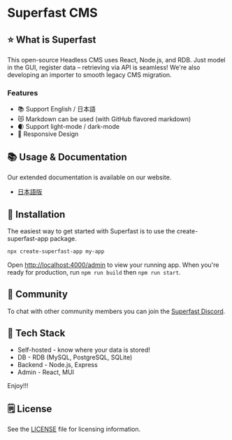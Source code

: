 # Superfast CMS

## ⭐ What is Superfast

This open-source Headless CMS uses React, Node.js, and RDB. Just model in the GUI, register data – retrieving via API is seamless! We're also developing an importer to smooth legacy CMS migration.

### Features

- 📚 Support English / 日本語
- 😻 Markdown can be used (with GitHub flavored markdown)
- 🌒 Support light-mode / dark-mode
- 📱 Responsive Design

## 📚 Usage & Documentation

Our extended documentation is available on our website.

- [日本語版](https://superfastcms.vercel.app/)

## 🚀 Installation

The easiest way to get started with Superfast is to use the create-superfast-app package.

```sh
npx create-superfast-app my-app
```

Open [http://localhost:4000/admin](http://localhost:4000/admin) to view your running app.
When you're ready for production, run `npm run build` then `npm run start`.

## 💬 Community

To chat with other community members you can join the [Superfast Discord](https://discord.gg/a6FYDkV3Vk).

## 💚 Tech Stack

- Self-hosted - know where your data is stored!
- DB - RDB (MySQL, PostgreSQL, SQLite)
- Backend - Node.js, Express
- Admin - React, MUI

Enjoy!!!

## 🗒️ License

See the [LICENSE](https://github.com/superfastcms/superfast/blob/main/LICENSE) file for licensing information.
